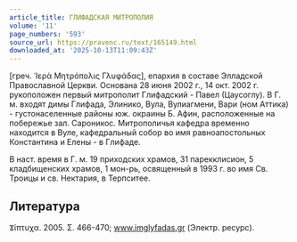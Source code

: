 ```yaml
---
article_title: ГЛИФАДСКАЯ МИТРОПОЛИЯ
volume: '11'
page_numbers: '593'
source_url: https://pravenc.ru/text/165149.html
downloaded_at: '2025-10-13T11:09:43Z'
---
```


[греч. ῾Ιερὰ Μητρόπολις Γλυφάδας], епархия в составе Элладской Православной Церкви. Основана 28 июня 2002 г., 14 окт. 2002 г. рукоположен первый митрополит Глифадский - Павел (Цаусоглу). В Г. м. входят димы Глифада, Элинико, Вула, Вулиагмени, Вари (ном Аттика) - густонаселенные районы юж. окраины Б. Афин, расположенные на побережье зал. Сароникос. Митрополичья кафедра временно находится в Вуле, кафедральный собор во имя равноапостольных Константина и Елены - в Глифаде.

В наст. время в Г. м. 19 приходских храмов, 31 парекклисион, 5 кладбищенских храмов, 1 мон-рь, освященный в 1993 г. во имя Св. Троицы и св. Нектария, в Терпситее.

## Литература

Ϫίπτυχα. 2005. Σ. 466-470; www.imglyfadas.gr (Электр. ресурс).
